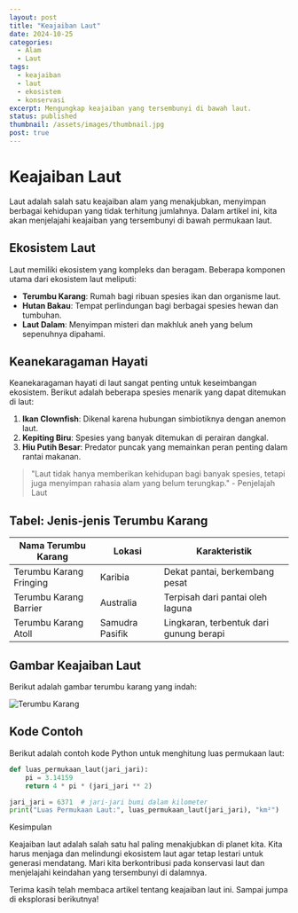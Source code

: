 ```yaml
---
layout: post
title: "Keajaiban Laut"
date: 2024-10-25
categories:
  - Alam
  - Laut
tags:
  - keajaiban
  - laut
  - ekosistem
  - konservasi
excerpt: Mengungkap keajaiban yang tersembunyi di bawah laut.
status: published
thumbnail: /assets/images/thumbnail.jpg
post: true
---
```

# Keajaiban Laut

Laut adalah salah satu keajaiban alam yang menakjubkan, menyimpan berbagai kehidupan yang tidak terhitung jumlahnya. Dalam artikel ini, kita akan menjelajahi keajaiban yang tersembunyi di bawah permukaan laut.

## Ekosistem Laut

Laut memiliki ekosistem yang kompleks dan beragam. Beberapa komponen utama dari ekosistem laut meliputi:

- **Terumbu Karang**: Rumah bagi ribuan spesies ikan dan organisme laut.
- **Hutan Bakau**: Tempat perlindungan bagi berbagai spesies hewan dan tumbuhan.
- **Laut Dalam**: Menyimpan misteri dan makhluk aneh yang belum sepenuhnya dipahami.

## Keanekaragaman Hayati

Keanekaragaman hayati di laut sangat penting untuk keseimbangan ekosistem. Berikut adalah beberapa spesies menarik yang dapat ditemukan di laut:

1. **Ikan Clownfish**: Dikenal karena hubungan simbiotiknya dengan anemon laut.
2. **Kepiting Biru**: Spesies yang banyak ditemukan di perairan dangkal.
3. **Hiu Putih Besar**: Predator puncak yang memainkan peran penting dalam rantai makanan.

> "Laut tidak hanya memberikan kehidupan bagi banyak spesies, tetapi juga menyimpan rahasia alam yang belum terungkap." - Penjelajah Laut

## Tabel: Jenis-jenis Terumbu Karang

| Nama Terumbu Karang | Lokasi          | Karakteristik                     |
|---------------------|-----------------|-----------------------------------|
| Terumbu Karang Fringing | Karibia       | Dekat pantai, berkembang pesat  |
| Terumbu Karang Barrier   | Australia     | Terpisah dari pantai oleh laguna |
| Terumbu Karang Atoll      | Samudra Pasifik | Lingkaran, terbentuk dari gunung berapi |

## Gambar Keajaiban Laut

Berikut adalah gambar terumbu karang yang indah:

![Terumbu Karang](https://example.com/terumbu_karang.jpg)

## Kode Contoh

Berikut adalah contoh kode Python untuk menghitung luas permukaan laut:

```python
def luas_permukaan_laut(jari_jari):
    pi = 3.14159
    return 4 * pi * (jari_jari ** 2)

jari_jari = 6371  # jari-jari bumi dalam kilometer
print("Luas Permukaan Laut:", luas_permukaan_laut(jari_jari), "km²")
```
Kesimpulan

Keajaiban laut adalah salah satu hal paling menakjubkan di planet kita. Kita harus menjaga dan melindungi ekosistem laut agar tetap lestari untuk generasi mendatang. Mari kita berkontribusi pada konservasi laut dan menjelajahi keindahan yang tersembunyi di dalamnya.

Terima kasih telah membaca artikel tentang keajaiban laut ini. Sampai jumpa di eksplorasi berikutnya!

